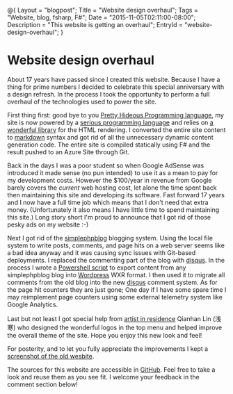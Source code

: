 @{
  Layout = "blogpost";
  Title = "Website design overhaul";
  Tags = "Website, blog, fsharp, F#";
  Date = "2015-11-05T02:11:00-08:00";
  Description = "This website is getting an overhaul";
  EntryId = "website-design-overhaul";
}
# Website design overhaul

About 17 years have passed since I created this website. Because I have a thing 
for prime numbers I decided to celebrate this special anniversary with a design refresh.
In the process I took the opportunity to perform a full overhaul of the technologies used to power the site. 

First thing first: good bye to you [Pretty Hideous Programming language](http://php.net/), my site is now
powered by a [serious programming language](http://fsharp.org/) and relies on 
[a wonderful library](https://github.com/tpetricek/FSharp.Formatting/) for the HTML rendering.
I converted the entire site content to [markdown](https://en.wikipedia.org/wiki/Markdown) syntax
and got rid of all the unnecessary dynamic content generation code. The entire site is compiled 
statically using F# and the result pushed to an Azure Site through Git.

Back in the days I was a poor student so when Google AdSense 
was introduced it made sense (no pun intended) to use it as a mean
to pay for my development costs. However the $100/year in revenue from Google barely
 covers the _current_ web hosting cost, let alone the time spent back then maintaining this
site and developing its software. Fast forward 17 years and I now have a full time job which
means that I don't need that extra money. (Unfortunately it also means I have little time to spend
maintaining this site.) Long story short I'm proud to announce that I got rid of those pesky ads on my website :-)

Next I got rid of the [simplephpblog](http://sourceforge.net/projects/sphpblog/) blogging system.
Using the local file system to write posts, comments, and page hits on a web server seems like 
a bad idea anyway and it was causing sync issues with Git-based deployments.
I replaced the commenting part of the blog with [disqus](https://williamblum.disqus.com/). 
In the process I wrote a [Powershell script](https://github.com/blumu/weblog/blob/master/sources/blog/legacy/simplephpblob_to_wxr.ps1)
to export content from any simplephpblog blog into [Wordpress](https://wordpress.com/) WXR format.
I then used it to migrate all comments from the old blog into the new [disqus](https://disqus.com) comment system.
As for the page hit counters they are just gone; One day if I have some spare time I may reimplement page counters 
using some external telemetry system like Google Analytics.

Last but not least I got special help from [artist in residence](http://qianhanlin.blogspot.com/) Qianhan Lin (浅寒) who 
designed the wonderful logos in the top menu and helped improve the overall theme of the site. Hope you enjoy 
this new look and feel!

For posterity, and to let you fully appreciate the improvements I kept a
 [screenshot of the old wesbite](oldwebsite_cracklock_ad.png). 

The sources for this website are accessible in [GitHub](https://github.com/blumu/weblog). Feel free to take a look and reuse
them as you see fit. I welcome your feedback in the comment section below!